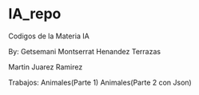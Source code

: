 # IA_repo
Codigos de la Materia IA

By:
Getsemani Montserrat Henandez Terrazas

Martin Juarez Ramirez

Trabajos:
Animales(Parte 1)
Animales(Parte 2 con Json)
